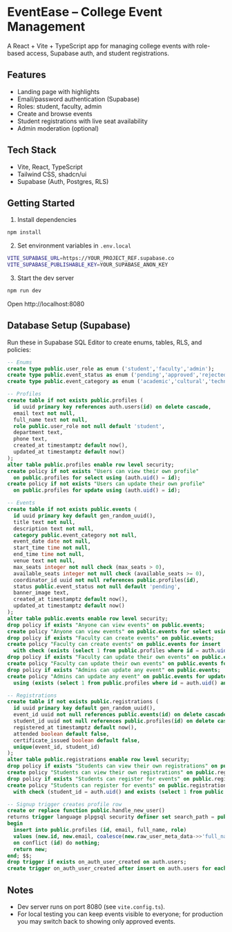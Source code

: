 # EventEase – College Event Management

A React + Vite + TypeScript app for managing college events with role-based access, Supabase auth, and student registrations.

## Features

- Landing page with highlights
- Email/password authentication (Supabase)
- Roles: student, faculty, admin
- Create and browse events
- Student registrations with live seat availability
- Admin moderation (optional)

## Tech Stack

- Vite, React, TypeScript
- Tailwind CSS, shadcn/ui
- Supabase (Auth, Postgres, RLS)

## Getting Started

1) Install dependencies
```sh
npm install
```

2) Set environment variables in `.env.local`
```sh
VITE_SUPABASE_URL=https://YOUR_PROJECT_REF.supabase.co
VITE_SUPABASE_PUBLISHABLE_KEY=YOUR_SUPABASE_ANON_KEY
```

3) Start the dev server
```sh
npm run dev
```
Open http://localhost:8080

## Database Setup (Supabase)

Run these in Supabase SQL Editor to create enums, tables, RLS, and policies:

```sql
-- Enums
create type public.user_role as enum ('student','faculty','admin');
create type public.event_status as enum ('pending','approved','rejected','cancelled','completed');
create type public.event_category as enum ('academic','cultural','technical','sports','workshop','seminar','other');

-- Profiles
create table if not exists public.profiles (
  id uuid primary key references auth.users(id) on delete cascade,
  email text not null,
  full_name text not null,
  role public.user_role not null default 'student',
  department text,
  phone text,
  created_at timestamptz default now(),
  updated_at timestamptz default now()
);
alter table public.profiles enable row level security;
create policy if not exists "Users can view their own profile"
  on public.profiles for select using (auth.uid() = id);
create policy if not exists "Users can update their own profile"
  on public.profiles for update using (auth.uid() = id);

-- Events
create table if not exists public.events (
  id uuid primary key default gen_random_uuid(),
  title text not null,
  description text not null,
  category public.event_category not null,
  event_date date not null,
  start_time time not null,
  end_time time not null,
  venue text not null,
  max_seats integer not null check (max_seats > 0),
  available_seats integer not null check (available_seats >= 0),
  coordinator_id uuid not null references public.profiles(id),
  status public.event_status not null default 'pending',
  banner_image text,
  created_at timestamptz default now(),
  updated_at timestamptz default now()
);
alter table public.events enable row level security;
drop policy if exists "Anyone can view events" on public.events;
create policy "Anyone can view events" on public.events for select using (true);
drop policy if exists "Faculty can create events" on public.events;
create policy "Faculty can create events" on public.events for insert
  with check (exists (select 1 from public.profiles where id = auth.uid() and role in ('faculty','admin')));
drop policy if exists "Faculty can update their own events" on public.events;
create policy "Faculty can update their own events" on public.events for update using (coordinator_id = auth.uid());
drop policy if exists "Admins can update any event" on public.events;
create policy "Admins can update any event" on public.events for update
  using (exists (select 1 from public.profiles where id = auth.uid() and role = 'admin'));

-- Registrations
create table if not exists public.registrations (
  id uuid primary key default gen_random_uuid(),
  event_id uuid not null references public.events(id) on delete cascade,
  student_id uuid not null references public.profiles(id) on delete cascade,
  registered_at timestamptz default now(),
  attended boolean default false,
  certificate_issued boolean default false,
  unique(event_id, student_id)
);
alter table public.registrations enable row level security;
drop policy if exists "Students can view their own registrations" on public.registrations;
create policy "Students can view their own registrations" on public.registrations for select using (student_id = auth.uid());
drop policy if exists "Students can register for events" on public.registrations;
create policy "Students can register for events" on public.registrations for insert
  with check (student_id = auth.uid() and exists (select 1 from public.profiles where id = auth.uid() and role = 'student'));

-- Signup trigger creates profile row
create or replace function public.handle_new_user()
returns trigger language plpgsql security definer set search_path = public as $$
begin
  insert into public.profiles (id, email, full_name, role)
  values (new.id, new.email, coalesce(new.raw_user_meta_data->>'full_name','User'), coalesce((new.raw_user_meta_data->>'role')::public.user_role,'student'))
  on conflict (id) do nothing;
  return new;
end; $$;
drop trigger if exists on_auth_user_created on auth.users;
create trigger on_auth_user_created after insert on auth.users for each row execute function public.handle_new_user();
```

## Notes

- Dev server runs on port 8080 (see `vite.config.ts`).
- For local testing you can keep events visible to everyone; for production you may switch back to showing only approved events.
